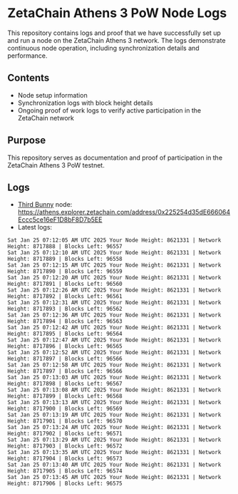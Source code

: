 # ZetaChain Athens 3 PoW Node Logs
This repository contains logs and proof that we have successfully set up and run a node on the ZetaChain Athens 3 network. The logs demonstrate continuous node operation, including synchronization details and performance.

## Contents
- Node setup information
- Synchronization logs with block height details
- Ongoing proof of work logs to verify active participation in the ZetaChain network

## Purpose
This repository serves as documentation and proof of participation in the ZetaChain Athens 3 PoW testnet.

## Logs

- [Third Bunny](https://thirdbunny.xyz/) node: https://athens.explorer.zetachain.com/address/0x225254d35dE666064Eccc5ce16eF1D8bF8D7b5EE
- Latest logs:
```
Sat Jan 25 07:12:05 AM UTC 2025 Your Node Height: 8621331 | Network Height: 8717888 | Blocks Left: 96557
Sat Jan 25 07:12:10 AM UTC 2025 Your Node Height: 8621331 | Network Height: 8717889 | Blocks Left: 96558
Sat Jan 25 07:12:15 AM UTC 2025 Your Node Height: 8621331 | Network Height: 8717890 | Blocks Left: 96559
Sat Jan 25 07:12:20 AM UTC 2025 Your Node Height: 8621331 | Network Height: 8717891 | Blocks Left: 96560
Sat Jan 25 07:12:26 AM UTC 2025 Your Node Height: 8621331 | Network Height: 8717892 | Blocks Left: 96561
Sat Jan 25 07:12:31 AM UTC 2025 Your Node Height: 8621331 | Network Height: 8717893 | Blocks Left: 96562
Sat Jan 25 07:12:36 AM UTC 2025 Your Node Height: 8621331 | Network Height: 8717894 | Blocks Left: 96563
Sat Jan 25 07:12:42 AM UTC 2025 Your Node Height: 8621331 | Network Height: 8717895 | Blocks Left: 96564
Sat Jan 25 07:12:47 AM UTC 2025 Your Node Height: 8621331 | Network Height: 8717896 | Blocks Left: 96565
Sat Jan 25 07:12:52 AM UTC 2025 Your Node Height: 8621331 | Network Height: 8717897 | Blocks Left: 96566
Sat Jan 25 07:12:58 AM UTC 2025 Your Node Height: 8621331 | Network Height: 8717897 | Blocks Left: 96566
Sat Jan 25 07:13:03 AM UTC 2025 Your Node Height: 8621331 | Network Height: 8717898 | Blocks Left: 96567
Sat Jan 25 07:13:08 AM UTC 2025 Your Node Height: 8621331 | Network Height: 8717899 | Blocks Left: 96568
Sat Jan 25 07:13:13 AM UTC 2025 Your Node Height: 8621331 | Network Height: 8717900 | Blocks Left: 96569
Sat Jan 25 07:13:19 AM UTC 2025 Your Node Height: 8621331 | Network Height: 8717901 | Blocks Left: 96570
Sat Jan 25 07:13:24 AM UTC 2025 Your Node Height: 8621331 | Network Height: 8717902 | Blocks Left: 96571
Sat Jan 25 07:13:29 AM UTC 2025 Your Node Height: 8621331 | Network Height: 8717903 | Blocks Left: 96572
Sat Jan 25 07:13:35 AM UTC 2025 Your Node Height: 8621331 | Network Height: 8717904 | Blocks Left: 96573
Sat Jan 25 07:13:40 AM UTC 2025 Your Node Height: 8621331 | Network Height: 8717905 | Blocks Left: 96574
Sat Jan 25 07:13:45 AM UTC 2025 Your Node Height: 8621331 | Network Height: 8717906 | Blocks Left: 96575
```
